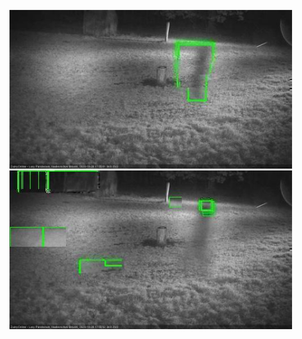 ![20201028-174532-175537](in2/20201028/20201028-174532-175537_0_.jpg)
![20201028-175543-180549](in2/20201028/20201028-175543-180549_0_.jpg)

